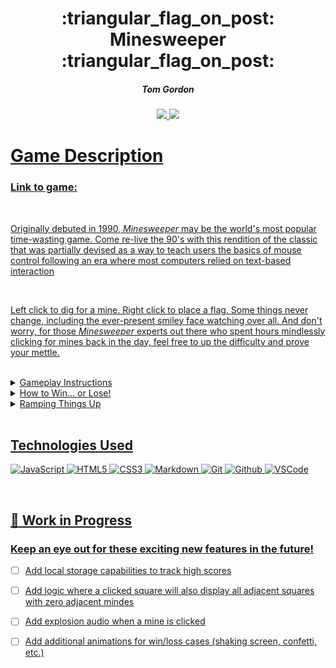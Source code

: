 <div align="center">

   <h1>:triangular_flag_on_post: Minesweeper :triangular_flag_on_post:</h1>
   
   
   <h5>Tom Gordon</h5>
   <a href="https://github.com/tom-gordon13" target="_blank">
      <img src="https://img.shields.io/badge/-Portfolio:_user.github.io-darkgreen?style=flat&logo=medium"/>
   <a href="https://www.linkedin.com/in/thomas-gordon13/" target="_blank">
      <img src="https://img.shields.io/badge/-linkedin.com/in/thomas-blue?style=flat&``logo=Linkedin&logoColor=white">                             
   <h1></h1>
</div>



<h1>Game Description</h1>
<h3>Link to game:</h3>
<a href='https://tom-gordon13.github.io/Minesweeper/'>
<br>
<p>Originally debuted in 1990, <i>Minesweeper</i> may be the world's most popular time-wasting game. Come re-live the 90's with this rendition of the classic that was partially devised as a way to teach users the basics of mouse control following an era where most computers relied on text-based interaction</p>
<br>
<p>Left click to dig for a mine. Right click to place a flag. Some things never change, including the ever-present smiley face watching over all. And don't worry, for those <i>Minesweeper</i> experts out there who spent hours mindlessly clicking for mines back in the day, feel free to up the difficulty and prove your mettle.</p>

<br>


<details>
<summary> Gameplay Instructions</summary>

| The Basics |  |
|------------ | ------------|
| <h4 align="left">Left-click on a square to check if there is a mine underneath. If a number appears in that square, BEWARE! That is the number of mines underneath adjacent squares!</h4> | <img src='images/Minesweeper-1.png' width="1100"> |
| <h4 align="left">Right-click on a square if you believe there is a marker underneath. The tracker in the upper left tells you how many mines remain un-marked, assuming you haven't incorrectly placed a marker.</h4> | <img src='images/Minesweeper-2.png' width="1100"> |
</details>

<details>
<summary> How to Win... or Lose!</summary>

| How to Win |  |
|------------ | ------------|
| <h4 align="left">There are two ways to win - either correctly mark all of the squares with mines, or dig up all of the squares without! The smiley will look down upon you fondly if you win.</h4> | <img src='images/Minesweeper-3.png' width="1100"> |
| <h4 align="left">If you accidentally left-click on a mine - game over! The smiley will not be happy.</h4> | <img src='images/Minesweeper-4.png' width="1100"> |
</details>

<details>
<summary> Ramping Things Up</summary>

| Setting the difficulty |  |
|------------ | ------------|
| <h4 align="left">Are things a little too easy for you? Try ramping things up with intermediate or even expert difficulty!</h4> |  <img src='images/Minesweeper-6.png' width="550">|

</details>



<br>

## Technologies Used

![JavaScript](https://img.shields.io/badge/-JavaScript-333?style=flat&logo=javascript) 
![HTML5](https://img.shields.io/badge/-HTML5-333?style=flat&logo=html5)
![CSS3](https://img.shields.io/badge/-CSS-333?style=flat&logo=css3)
![Markdown](https://img.shields.io/badge/-Markdown-333?style=flat&logo=markdown)
![Git](https://img.shields.io/badge/-Git-333?style=flat&logo=git)
![Github](https://img.shields.io/badge/-GitHub-333?style=flat&logo=github)
![VSCode](https://img.shields.io/badge/-VS_Code-333?style=flat&logo=visualstudio)


<br>

## :hammer: Work in Progress  

### Keep an eye out for these exciting new features in the future!

- [ ] Add local storage capabilities to track high scores   

- [ ] Add logic where a clicked square will also display all adjacent squares with zero adjacent mindes   

- [ ] Add explosion audio when a mine is clicked

- [ ] Add additional animations for win/loss cases (shaking screen, confetti, etc.)

